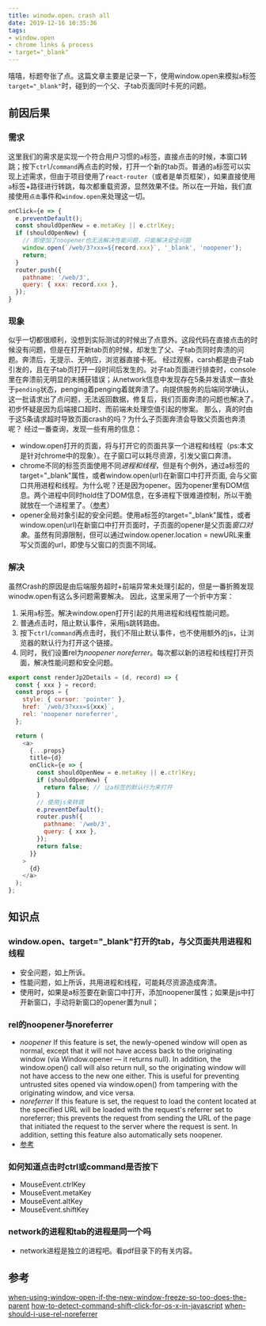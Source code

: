 ```yaml
---
title: winodw.open，crash all
date: 2019-12-16 10:35:36
tags: 
- window.open
- chrome links & process
- target="_blank"
---
```

嘻嘻，标题夸张了点。这篇文章主要是记录一下，使用window.open来模拟`a`标签`target="_blank"`时，碰到的一个父、子tab页面同时卡死的问题。
<!--more-->

## 前因后果
### 需求
这里我们的需求是实现一个符合用户习惯的`a`标签，直接点击的时候，本窗口转跳；按下`ctrl`/`command`再点击的时候，打开一个新的tab页。普通的`a`标签可以实现上述需求，但由于项目使用了`react-router`（或者是单页框架），如果直接使用`a`标签+路径进行转跳，每次都重载资源，显然效果不佳。所以在一开始，我们直接使用`点击`事件和`window.open`来处理这一切。

``` javascript
onClick={e => {
  e.preventDefault();
  const shouldOpenNew = e.metaKey || e.ctrlKey;
  if (shouldOpenNew) {
    // 即使加了noopener也无法解决性能问题，只能解决安全问题
    window.open(`/web/3?xxx=${record.xxx}`, '_blank', 'noopener');
    return;
  }
  router.push({
    pathname: '/web/3',
    query: { xxx: record.xxx },
  });
}
```
### 现象
似乎一切都很顺利，没想到实际测试的时候出了点意外。这段代码在直接点击的时候没有问题，但是在打开新tab页的时候，却发生了父、子tab页同时奔溃的问题。奔溃后，无提示、无响应，浏览器直接卡死。
经过观察，carsh都是由子tab引发的，且在子tab页打开一段时间后发生的。对子tab页面进行排查时，console里在奔溃前无明显的未捕获错误；从network信息中发现存在5条并发请求一直处于`pending`状态，penging着penging着就奔溃了。向提供服务的后端同学确认，这一批请求出了点问题，无法返回数据，修复后，我们页面奔溃的问题也解决了。初步怀疑是因为后端接口超时、而前端未处理空值引起的惨案。
那么，真的时由于这5条请求超时导致页面crash的吗？为什么子页面奔溃会导致父页面也奔溃呢？
经过一番查询，发现一些有用的信息：
* window.open打开的页面，将与打开它的页面共享一个进程和线程（ps:本文是针对chrome中的现象）。在子窗口可以耗尽资源，引发父窗口奔溃。
* chrome不同的标签页面使用不同*进程和线程*，但是有个例外，通过a标签的target="_blank"属性，或者window.open(url)在新窗口中打开页面, 会与父窗口共用进程和线程。为什么呢？还是因为opener。因为opener里有DOM信息。两个进程中同时hold住了DOM信息，在多进程下很难道控制，所以干脆就放在一个进程里了。（[参考](https://imweb.io/topic/584cd0459be501ba17b10aaa)）
* opener全局对象引起的安全问题。使用a标签的target="_blank"属性，或者window.open(url)在新窗口中打开页面时，子页面的opener是父页面*窗口对象*。虽然有同源限制，但可以通过window.opener.location = newURL来重写父页面的url，即使与父窗口的页面不同域。

### 解决
虽然Crash的原因是由后端服务超时+前端异常未处理引起的，但是一番折腾发现winodw.open有这么多问题需要解决。
因此，这里采用了一个折中方案：
1. 采用`a`标签。解决window.open打开引起的共用进程和线程性能问题。
2. 普通点击时，阻止默认事件，采用js跳转路由。
3. 按下`ctrl`/`command`再点击时，我们不阻止默认事件，也不使用额外的js，让浏览器的默认行为打开这个链接。
4. 同时，我们设置rel为*noopener noreferrer*。每次都以新的进程和线程打开页面，解决性能问题和安全问题。

``` javascript
export const renderJp2Details = (d, record) => {
  const { xxx } = record;
  const props = {
    style: { cursor: 'pointer' },
    href: `/web/3?xxx=${xxx}`,
    rel: 'noopener noreferrer',
  };

  return (
    <a>
      {...props}
      title={d}
      onClick={e => {
        const shouldOpenNew = e.metaKey || e.ctrlKey;
        if (shouldOpenNew) {
          return false; // 让a标签的默认行为来打开
        }
        // 使用js来转跳
        e.preventDefault();
        router.push({
          pathname: '/web/3',
          query: { xxx },
        });
        return false;
      }}
    >
      {d}
    </a>
  );
};
```

## 知识点
### window.open、target="_blank"打开的tab，与父页面共用进程和线程
* 安全问题，如上所诉。
* 性能问题，如上所诉，共用进程和线程，可能耗尽资源造成奔溃。
* 使用时，如果是a标签要在新窗口中打开，添加noopener属性；如果是js中打开新窗口，手动将新窗口的opener置为null；

### rel的noopener与noreferrer
* *noopener* If this feature is set, the newly-opened window will open as normal, except that it will not have access back to the originating window (via Window.opener — it returns null). In addition, the window.open() call will also return null, so the originating window will not have access to the new one either.  This is useful for preventing untrusted sites opened via window.open() from tampering with the originating window, and vice versa.
* *noreferrer* If this feature is set, the request to load the content located at the specified URL will be loaded with the request's referrer set to noreferrer; this prevents the request from sending the URL of the page that initiated the request to the server where the request is sent. In addition, setting this feature also automatically sets noopener.
* [参考](https://developer.mozilla.org/en-US/docs/Web/API/Window/open)

### 如何知道点击时ctrl或command是否按下
* MouseEvent.ctrlKey
* MouseEvent.metaKey
* MouseEvent.altKey
* MouseEvent.shiftKey

### network的进程和tab的进程是同一个吗
* network进程是独立的进程吧。看pdf目录下的有关内容。

## 参考
[when-using-window-open-if-the-new-window-freeze-so-too-does-the-parent](https://stackoverflow.com/questions/34957480/when-using-window-open-if-the-new-window-freeze-so-too-does-the-parent)
[how-to-detect-command-shift-click-for-os-x-in-javascript](https://stackoverflow.com/questions/10910554/how-to-detect-command-shift-click-for-os-x-in-javascript)
[when-should-i-use-rel-noreferrer](https://stackoverflow.com/questions/50773152/when-should-i-use-rel-noreferrer)